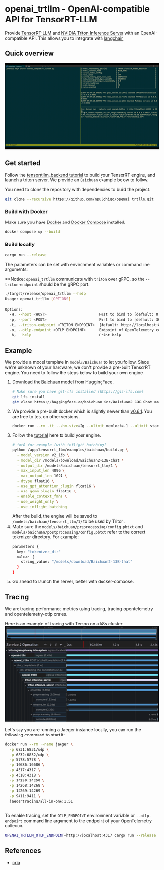 # openai_trtllm - OpenAI-compatible API for TensorRT-LLM

Provide [TensorRT-LLM](https://github.com/NVIDIA/TensorRT-LLM)
and [NVIDIA Triton Inference Server](https://github.com/triton-inference-server/tensorrtllm_backend)
with an OpenAI-compatible API. This allows you to integrate with [langchain](https://github.com/langchain-ai/langchain)

## Quick overview

![demo](images/demo.gif)

## Get started

Follow
the [tensorrtllm_backend tutorial](https://github.com/triton-inference-server/tensorrtllm_backend#using-the-tensorrt-llm-backend)
to build your TensorRT engine, and launch a triton server. We provide an `Baichuan` example below to follow.

You need to clone the repository with dependencies to build the project.

```bash
git clone --recursive https://github.com/npuichigo/openai_trtllm.git
```

### Build with Docker

Make sure you have [Docker](https://docs.docker.com/get-docker/) and [Docker Compose](https://docs.docker.com/compose/)
installed.

```bash
docker compose up --build
```

### Build locally

```bash
cargo run --release
```

The parameters can be set with environment variables or command line arguments:

**Notice: `openai_trtllm` communicate with `triton` over gRPC, so the `--triton-endpoint` should be the gRPC port.

```bash
./target/release/openai_trtllm --help
Usage: openai_trtllm [OPTIONS]

Options:
  -H, --host <HOST>                        Host to bind to [default: 0.0.0.0]
  -p, --port <PORT>                        Port to bind to [default: 3000]
  -t, --triton-endpoint <TRITON_ENDPOINT>  [default: http://localhost:8001]
  -o, --otlp-endpoint <OTLP_ENDPOINT>      Endpoint of OpenTelemetry collector
  -h, --help                               Print help
```

## Example

We provide a model template in `models/Baichuan` to let you follow. Since we're unknown of your hardware, we don't
provide a pre-built TensorRT engine. You need to follow the steps below to build your own engine.

1. Download the [Baichuan](https://huggingface.co/baichuan-inc/Baichuan2-13B-Chat) model from HuggingFace.
   ```bash
   # Make sure you have git-lfs installed (https://git-lfs.com)
   git lfs install
   git clone https://huggingface.co/baichuan-inc/Baichuan2-13B-Chat models/download/Baichuan2-13B-Chat
   ```
2. We provide a pre-built docker which is slightly newer
   than [v0.6.1](https://github.com/NVIDIA/TensorRT-LLM/tree/v0.6.1).
   You are free to test on other versions.
   ```bash
   docker run --rm -it --shm-size=2g --ulimit memlock=-1 --ulimit stack=67108864 --gpus=all -v /models:/models npuichigo/tritonserver-trtllm:711a28d bash
   ```
3. Follow the [tutorial](https://github.com/NVIDIA/TensorRT-LLM/tree/v0.6.1/examples/baichuan) here to build your
   engine.
   ```bash
   # int8 for example [with inflight batching]
   python /app/tensorrt_llm/examples/baichuan/build.py \
     --model_version v2_13b \
     --model_dir /models/download/Baichuan2-13B-Chat \
     --output_dir /models/baichuan/tensorrt_llm/1 \
     --max_input_len 4096 \
     --max_output_len 1024 \
     --dtype float16 \
     --use_gpt_attention_plugin float16 \
     --use_gemm_plugin float16 \
     --enable_context_fmha \
     --use_weight_only \
     --use_inflight_batching
   ```
   After the build, the engine will be saved to `/models/baichuan/tensorrt_llm/1/` to be used by Triton.
4. Make sure the `models/baichuan/preprocessing/config.pbtxt` and `models/baichuan/postprocessing/config.pbtxt` refer
   to the correct tokenizer directory. For example:
   ```bash
   parameters {
     key: "tokenizer_dir"
     value: {
       string_value: "/models/download/Baichuan2-13B-Chat"
     }
   }
   ```
5. Go ahead to launch the server, better with docker-compose.

## Tracing

We are tracing performance metrics using tracing, tracing-opentelemetry and opentelemetry-otlp crates.

Here is an example of tracing with Tempo on a k8s cluster:
<img src="images/trace.png" width=600>

Let's say you are running a Jaeger instance locally, you can run the following command to start it:

```bash
docker run --rm --name jaeger \
  -p 6831:6831/udp \
  -p 6832:6832/udp \
  -p 5778:5778 \
  -p 16686:16686 \
  -p 4317:4317 \
  -p 4318:4318 \
  -p 14250:14250 \
  -p 14268:14268 \
  -p 14269:14269 \
  -p 9411:9411 \
  jaegertracing/all-in-one:1.51
  
```

To enable tracing, set the `OTLP_ENDPOINT` environment variable or `--otlp-endpoint` command line
argument to the endpoint of your OpenTelemetry collector.

```bash
OPENAI_TRTLLM_OTLP_ENDPOINT=http://localhost:4317 cargo run --release
```

## References

- [cria](https://github.com/AmineDiro/cria)
